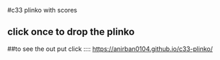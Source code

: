 #c33 plinko with scores
## click once to drop the plinko
##to see the out put click :::: https://anirban0104.github.io/c33-plinko/
